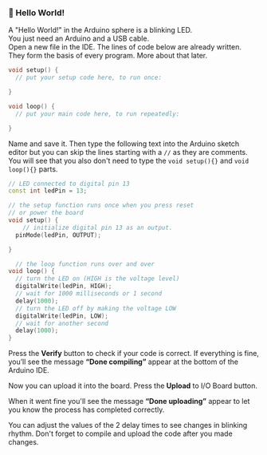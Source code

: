 ### :triangular_flag_on_post:  Hello World!
A "Hello World!" in the Arduino sphere is a blinking LED.  
You just need an Arduino and a USB cable.   
Open a new file in the IDE. The lines of code below are already written. They form the basis of every program. More about that later. 

```C++
void setup() {
  // put your setup code here, to run once:

}

void loop() {
  // put your main code here, to run repeatedly:

}
```
Name and save it.
Then type the following text into the Arduino sketch editor but you can skip the lines starting with a `//` as they are comments. You will see that you also don't need to type the `void setup(){}` and `void loop(){}` parts.

```C++
// LED connected to digital pin 13
const int ledPin = 13;

// the setup function runs once when you press reset
// or power the board
void setup() {
    // initialize digital pin 13 as an output.
  pinMode(ledPin, OUTPUT);

}

  // the loop function runs over and over
void loop() {
  // turn the LED on (HIGH is the voltage level)
  digitalWrite(ledPin, HIGH);
  // wait for 1000 milliseconds or 1 second
  delay(1000);
  // turn the LED off by making the voltage LOW
  digitalWrite(ledPin, LOW);
  // wait for another second
  delay(1000);
}
```
Press the **Verify** button to check if your code is correct. If everything is fine, you’ll see the message **“Done compiling”** appear at the bottom of the Arduino IDE.

Now you can upload it into the board. Press the **Upload** to I/O Board button.  

When it went fine you'll see the message **“Done uploading”** appear to let you know the process has completed correctly.


You can adjust the values of the 2 delay times to see changes in blinking rhythm. Don't forget to compile and upload the code after you made changes.
